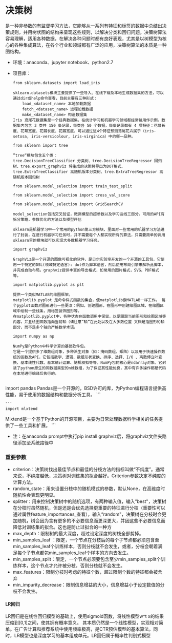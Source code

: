 # 决策树

  是一种非参数的有监督学习方法，它能够从一系列有特征和标签的数据中总结出决策规则，并用树状图的结构来呈现这些规则，以解决分类和回归问题。决策树算法容易理解，适用各种数据，在解决各种问题时都有良好表现，尤其是以树模型为核心的各种集成算法，在各个行业和领域都有广泛的应用，决策树算法的本质是一种图结构。



- 环境：anaconda、jupyter notebook、python2.7

- 项目库：

  ```
  from sklearn.datasets import load_iris
  ```

  ```
  sklearn.datasets模块主要提供了一些导入、在线下载及本地生成数据集的方法，可以通过dir或help命令查看，目前主要有三种形式：
      load_<dataset_name> 本地加载数据
      fetch_<dataset_name> 远程加载数据
      make_<dataset_name> 构造数据集
  Iris 鸢尾花数据集是一个经典数据集，在统计学习和机器学习领域都经常被用作示例。数据集内包含 3 类共 150 条记录，每类各 50 个数据，每条记录都有 4 项特征：花萼长度、花萼宽度、花瓣长度、花瓣宽度，可以通过这4个特征预测鸢尾花卉属于（iris-setosa, iris-versicolour, iris-virginica）中的哪一品种。
  ```

	

	```
	from sklearn import tree
	```

	```
	”tree“模块包含五个类：
	tree.DecisionTreeClassifier 分类树、tree.DecisionTreeRegressor 回归树、tree.export_graphviz 将生成的决策树导出为DOT格式、tree.ExtraTreeClassifier 高随机版本分类树、tree.ExtraTreeRegressor 高随机版本回归树
	```
	
	```
	from sklearn.model_selection import train_test_split
	```
	
	```
	from sklearn.model_selection import cross_val_score
	```
	
	```
	from sklearn.model_selection import GridSearchCV
	```
	
	```
	model_selection包括交叉验证，微调模型的超参数以及学习曲线三部分。可用的API有拆分策略，参数优化的方法以及模型评估
	
	sklearn是机器学习中一个常用的python第三方模块，里面对一些常用的机器学习方法进行了封装，在进行机器学习任务时，并不需要每个人都实现所有的算法，只需要简单的调用sklearn里的模块就可以实现大多数机器学习任务。
	```
	
	```
	import graphviz
	```
	
	```
	GraphViz是一个开源的图像可视化的软件，是贝尔实验室开发的一个开源的工具包，它使用一个特定的DSL(领域特定语言): dot作为脚本语言，然后使用布局引擎来解析此脚本，并完成自动布局。graphviz提供丰富的导出格式，如常用的图片格式，SVG，PDF格式等。
	```
	
	```
	import matplotlib.pyplot as plt
	```
	
	```
	提供一个类似MATLAB的绘图框架。
	matplotlib.pyplot 是命令样式函数的集合，使matplotlib像MATLAB一样工作。 每个pyplot函数对图形进行一些更改：例如，创建图形，在图形中创建绘图区域，在绘图区域中绘制一些线条，用标签装饰图形等。
	在matplotlib.pyplot中，各种状态在函数调用中保留，以便跟踪当前图形和绘图区域等内容，并且绘图函数指向当前轴（请注意“轴”在此处以及在大多数位置 文档是指图形的轴部分，而不是多个轴的严格数学术语。
	```
	
	```
	import numpy as np
	```
	
	```
	NumPy是Python中科学计算的基础软件包。
	它是一个提供多了维数组对象，多种派生对象（如：掩码数组、矩阵）以及用于快速操作数组的函数及API，它包括数学、逻辑、数组形状变换、排序、选择、I/O 、离散傅立叶变换、基本线性代数、基本统计运算、随机模拟等等。NumPy包的核心是ndarray对象。它封装了python原生的同数据类型的n维数组，为了保证其性能优良，其中有许多操作都是代码在本地进行编译后执行的。
	```
	

	```
import pandas
Pandas是一个开源的，BSD许可的库，为Python编程语言提供高性能，易于使用的数据结构和数据分析工具。
	```

	```
	import mlxtend
Mlxtend是一个基于Python的开源项目，主要为日常处理数据科学相关的任务提供了一些工具和扩展。
	```



- 注：在anaconda prompt中执行pip install graphviz后，将graphviz文件夹路径添加至系统路径中



### 重要参数

- criterion：决策树找出最佳节点和最佳的分枝方法的指标叫做“不纯度”。通常来说，不纯度越低，决策树对训练集的拟合越好。Criterion参数决定不纯度的计算方法。
- random_state：用来设置分枝中的随机模式的参数，默认None，在高维度时随机性会表现更明显。
- splitter：用来控制决策树中的随机选项，有两种输入值，输入”best"，决策树在分枝时虽然随机，但是还是会优先选择更重要的特征进行分枝（重要性可以通过属性feature_importances_查看），输入“random"，决策树在分枝时会更加随机，树会因为含有更多的不必要信息而更深更大，并因这些不必要信息而降低对训练集的拟合。这也是防止过拟合的一种方
- max_depth：限制树的最大深度，超过设定深度的树枝全部剪掉。
- min_samples_leaf ：限定，一个节点在分枝后的每个子节点都必须包含至min_samples_leaf个训练样本，否则分枝就不会发生，或者，分枝会朝着满足每个子节点都包min_samples_leaf个样本的方向去发生。
- min_samples_split：限定，一个节点必须要包含至少min_samples_split个训练样本，这个节点才允许被分枝，否则分枝就不会发生。
- max_features：限制分枝时考虑的特征个数，超过限制个数的特征都会被舍弃
- min_impurity_decrease：限制信息增益的大小，信息增益小于设定数值的分枝不会发生。



#### LR回归

  LR回归是在线性回归模型的基础上，使用sigmoid函数，将线性模型w^t x的结果压缩到[0,1]之间，使其拥有概率意义。 其本质仍然是一个线性模型，实现相对简单。在广告计算和推荐系统中使用频率极高，是CTR预估模型的基本算法。同时，LR模型也是深度学习的基本组成单元。LR回归属于概率性判别式模型

